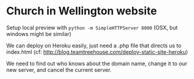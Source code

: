 # Church in Wellington website

Setup local preview with `python -m SimpleHTTPServer 8000` (OSX, but windows might be similar)

We can deploy on Heroku easily, just need a .php file that directs us to index.html (cf: http://blog.teamtreehouse.com/deploy-static-site-heroku)

We need to find out who knows about the domain name, change it to our new server, and cancel the current server.
